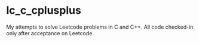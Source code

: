 # lc_c_cplusplus
My attempts to solve Leetcode problems in C and C++. All code checked-in only after acceptance on Leetcode.


